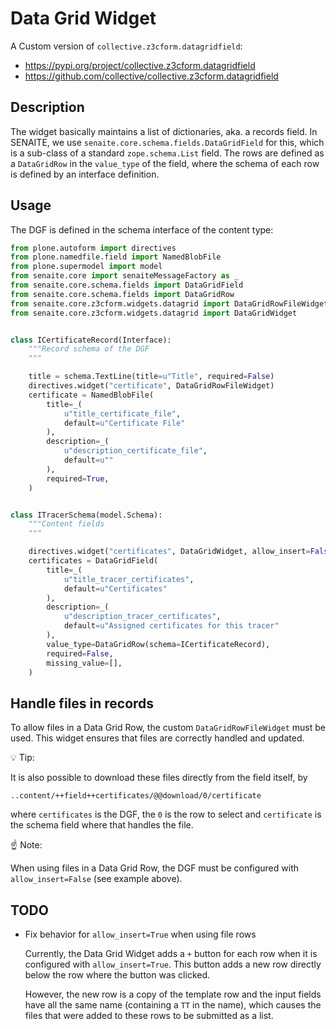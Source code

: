 # Data Grid Widget

A Custom version of `collective.z3cform.datagridfield`:

- https://pypi.org/project/collective.z3cform.datagridfield
- https://github.com/collective/collective.z3cform.datagridfield


## Description

The widget basically maintains a list of dictionaries, aka. a records field.
In SENAITE, we use `senaite.core.schema.fields.DataGridField` for this, which is
a sub-class of a standard `zope.schema.List` field.
The rows are defined as a `DataGridRow` in the `value_type` of the field, where
the schema of each row is defined by an interface definition.


## Usage

The DGF is defined in the schema interface of the content type:

```python
from plone.autoform import directives
from plone.namedfile.field import NamedBlobFile
from plone.supermodel import model
from senaite.core import senaiteMessageFactory as _
from senaite.core.schema.fields import DataGridField
from senaite.core.schema.fields import DataGridRow
from senaite.core.z3cform.widgets.datagrid import DataGridRowFileWidget
from senaite.core.z3cform.widgets.datagrid import DataGridWidget


class ICertificateRecord(Interface):
    """Record schema of the DGF
    """

    title = schema.TextLine(title=u"Title", required=False)
    directives.widget("certificate", DataGridRowFileWidget)
    certificate = NamedBlobFile(
        title=_(
            u"title_certificate_file",
            default=u"Certificate File"
        ),
        description=_(
            u"description_certificate_file",
            default=u""
        ),
        required=True,
    )


class ITracerSchema(model.Schema):
    """Content fields
    """

    directives.widget("certificates", DataGridWidget, allow_insert=False, allow_reorder=True)
    certificates = DataGridField(
        title=_(
            u"title_tracer_certificates",
            default=u"Certificates"
        ),
        description=_(
            u"description_tracer_certificates",
            default=u"Assigned certificates for this tracer"
        ),
        value_type=DataGridRow(schema=ICertificateRecord),
        required=False,
        missing_value=[],
    )
```


## Handle files in records

To allow files in a Data Grid Row, the custom `DataGridRowFileWidget` must be used.
This widget ensures that files are correctly handled and updated.

💡 Tip:

It is also possible to download these files directly from the field itself, by

```
..content/++field++certificates/@@download/0/certificate
```

where `certificates` is the DGF, the `0` is the row to select and `certificate`
is the schema field where that handles the file.


☝️ Note:

When using files in a Data Grid Row, the DGF must be configured with
`allow_insert=False` (see example above).


## TODO

- Fix behavior for `allow_insert=True` when using file rows

  Currently, the Data Grid Widget adds a `+` button for each row when it is
  configured with `allow_insert=True`. This button adds a new row directly below
  the row where the button was clicked.

  However, the new row is a copy of the template row and the input fields have
  all the same name (containing a `TT` in the name), which causes the files that
  were added to these rows to be submitted as a list.

